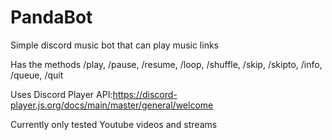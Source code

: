 # PandaBot

Simple discord music bot that can play music links

Has the methods /play, /pause, /resume, /loop, /shuffle, /skip, /skipto, /info, /queue, /quit

Uses Discord Player API:https://discord-player.js.org/docs/main/master/general/welcome

Currently only tested Youtube videos and streams
